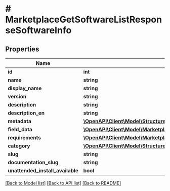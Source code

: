 # # MarketplaceGetSoftwareListResponseSoftwareInfo

## Properties

Name | Type | Description | Notes
------------ | ------------- | ------------- | -------------
**id** | **int** |  | [optional]
**name** | **string** |  | [optional]
**display_name** | **string** |  | [optional]
**version** | **string** |  | [optional]
**description** | **string** |  | [optional]
**description_en** | **string** |  | [optional]
**metadata** | [**\OpenAPI\Client\Model\StructuresSoftwareMetadata**](StructuresSoftwareMetadata.md) |  | [optional]
**field_data** | [**\OpenAPI\Client\Model\MarketplaceFieldDesc[]**](MarketplaceFieldDesc.md) |  | [optional]
**requirements** | [**\OpenAPI\Client\Model\MarketplaceGetSoftwareListResponseSoftwareInfoRequirements**](MarketplaceGetSoftwareListResponseSoftwareInfoRequirements.md) |  | [optional]
**category** | [**\OpenAPI\Client\Model\StructuresSoftwareCategory[]**](StructuresSoftwareCategory.md) |  | [optional]
**slug** | **string** |  | [optional]
**documentation_slug** | **string** |  | [optional]
**unattended_install_available** | **bool** |  | [optional]

[[Back to Model list]](../../README.md#models) [[Back to API list]](../../README.md#endpoints) [[Back to README]](../../README.md)
